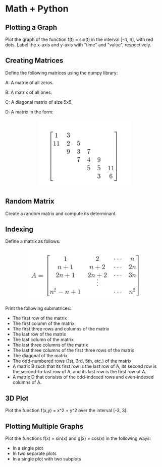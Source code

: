 # Math + Python

## Plotting a Graph

Plot the graph of the function f(t) = sin(t) in the interval [-π, π], with red dots. Label the x-axis and y-axis with "time" and "value", respectively.

## Creating Matrices

Define the following matrices using the numpy library:

A: A matrix of all zeros.

B: A matrix of all ones.

C: A diagonal matrix of size 5x5.

D: A matrix in the form:

<p align="center">
  <img src="Pic1.png" width="width_value" height="height_value">
</p>

## Random Matrix

  Create a random matrix and compute its determinant.

## Indexing

Define a matrix as follows:

<p align="center">
  <img src="Pic2.png" width="width_value" height="height_value">
</p>


  Print the following submatrices:

- The first row of the matrix
- The first column of the matrix
- The first three rows and columns of the matrix
- The last row of the matrix
- The last column of the matrix
- The last three columns of the matrix
- The last three columns of the first three rows of the matrix
- The diagonal of the matrix
- The odd-numbered rows (1st, 3rd, 5th, etc.) of the matrix
- A matrix B such that its first row is the last row of A, its second row is the second-to-last row of A, and its last row is the first row of A.
- A matrix D that consists of the odd-indexed rows and even-indexed columns of A.

## 3D Plot

Plot the function f(x,y) = x^2 + y^2 over the interval [-3, 3].

## Plotting Multiple Graphs

Plot the functions f(x) = sin(x) and g(x) = cos(x) in the following ways:

- In a single plot
- In two separate plots
- In a single plot with two subplots
